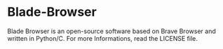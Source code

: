 # Blade-Browser
Blade Browser is an open-source software based on Brave Browser and written in Python/C. For more Informations, read the LICENSE file.
